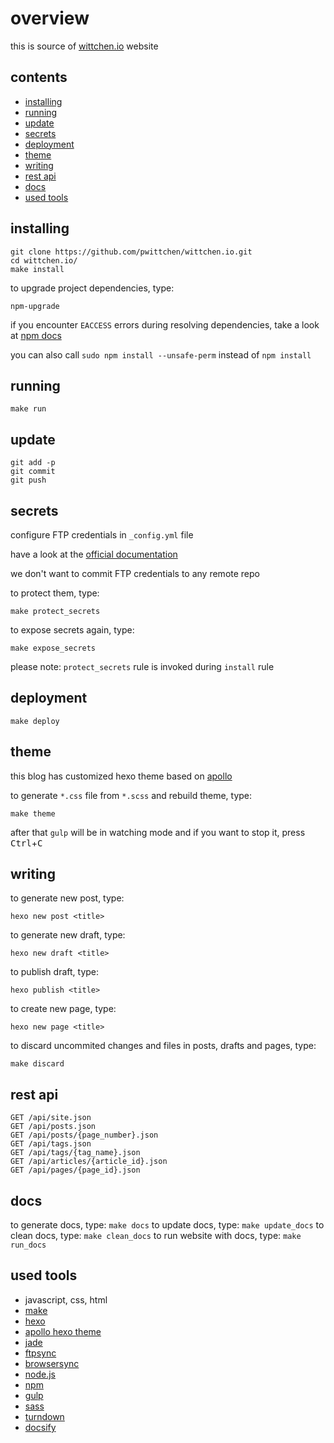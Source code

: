 overview
========

this is source of [wittchen.io](http://wittchen.io) website

contents
--------
- [installing](#installing)
- [running](#running)
- [update](#running)
- [secrets](#secrets)
- [deployment](#deployment)
- [theme](#theme)
- [writing](#writing)
- [rest api](#rest-api)
- [docs](#docs)
- [used tools](#used-tools)

installing
----------

```
git clone https://github.com/pwittchen/wittchen.io.git
cd wittchen.io/
make install
```

to upgrade project dependencies, type:

```
npm-upgrade
```

if you encounter `EACCESS` errors during resolving dependencies, take a look at [npm docs](https://docs.npmjs.com/getting-started/fixing-npm-permissions)

you can also call `sudo npm install --unsafe-perm` instead of `npm install`

running
-------

```
make run
```

update
------

```
git add -p
git commit
git push
```

secrets
-------

configure FTP credentials in `_config.yml` file

have a look at the [official documentation](https://hexo.io/docs/deployment.html#FTPSync)

we don't want to commit FTP credentials to any remote repo

to protect them, type:

```
make protect_secrets
```

to expose secrets again, type:

```
make expose_secrets
```

please note: `protect_secrets` rule is invoked during `install` rule

deployment
----------

```
make deploy
```

theme
-----

this blog has customized hexo theme based on [apollo](https://github.com/pinggod/hexo-theme-apollo)

to generate `*.css` file from `*.scss` and rebuild theme, type:

```
make theme
```

after that `gulp` will be in watching mode and if you want to stop it, press <kbd>Ctrl</kbd>+<kbd>C</kbd>

writing
-------

to generate new post, type:

```
hexo new post <title>
```

to generate new draft, type:

```
hexo new draft <title>
```

to publish draft, type:

```
hexo publish <title>
```

to create new page, type:

```
hexo new page <title>
```

to discard uncommited changes and files in posts, drafts and pages, type:

```
make discard
```

rest api
--------

```
GET /api/site.json
GET /api/posts.json
GET /api/posts/{page_number}.json
GET /api/tags.json
GET /api/tags/{tag_name}.json
GET /api/articles/{article_id}.json
GET /api/pages/{page_id}.json
```

docs
----

to generate docs, type: `make docs`
to update docs, type: `make update_docs`
to clean docs, type: `make clean_docs`
to run website with docs, type: `make run_docs`

used tools
----------
- javascript, css, html
- [make](https://www.gnu.org/software/make/manual/html_node/Introduction.html)
- [hexo](https://hexo.io/)
- [apollo hexo theme](https://github.com/pinggod/hexo-theme-apollo)
- [jade](http://jade-lang.com/)
- [ftpsync](https://github.com/evanplaice/node-ftpsync)
- [browsersync](https://browsersync.io/)
- [node.js](https://nodejs.org/)
- [npm](https://www.npmjs.com/)
- [gulp](https://gulpjs.com/)
- [sass](https://sass-lang.com/)
- [turndown](https://domchristie.github.io/turndown/)
- [docsify](https://docsify.js.org/)
